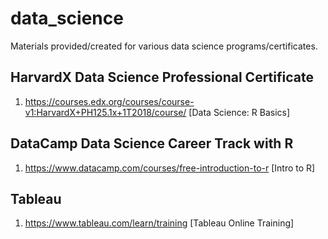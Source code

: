 # data_science
Materials provided/created for various data science programs/certificates.

## HarvardX Data Science Professional Certificate 

1. https://courses.edx.org/courses/course-v1:HarvardX+PH125.1x+1T2018/course/ [Data Science: R Basics]

## DataCamp Data Science Career Track with R

1. https://www.datacamp.com/courses/free-introduction-to-r [Intro to R]

## Tableau

1. https://www.tableau.com/learn/training [Tableau Online Training]
